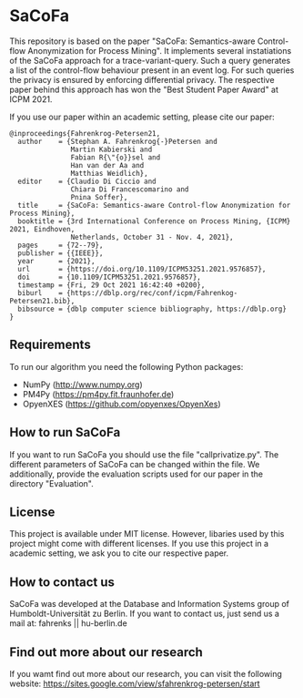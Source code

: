 # SaCoFa
This repository is based on the paper "SaCoFa: Semantics-aware Control-flow Anonymization for Process Mining". It implements several instatiations of the SaCoFa approach for a trace-variant-query. Such a query generates a list of the control-flow behaviour present in an event log. For such queries the privacy is ensured by enforcing differential privacy. The respective paper behind this approach has won the "Best Student Paper Award" at ICPM 2021.

If you use our paper within an academic setting, please cite our paper:
```
@inproceedings{Fahrenkrog-Petersen21,
  author    = {Stephan A. Fahrenkrog{-}Petersen and
               Martin Kabierski and
               Fabian R{\"{o}}sel and
               Han van der Aa and
               Matthias Weidlich},
  editor    = {Claudio Di Ciccio and
               Chiara Di Francescomarino and
               Pnina Soffer},
  title     = {SaCoFa: Semantics-aware Control-flow Anonymization for Process Mining},
  booktitle = {3rd International Conference on Process Mining, {ICPM} 2021, Eindhoven,
               Netherlands, October 31 - Nov. 4, 2021},
  pages     = {72--79},
  publisher = {{IEEE}},
  year      = {2021},
  url       = {https://doi.org/10.1109/ICPM53251.2021.9576857},
  doi       = {10.1109/ICPM53251.2021.9576857},
  timestamp = {Fri, 29 Oct 2021 16:42:40 +0200},
  biburl    = {https://dblp.org/rec/conf/icpm/Fahrenkog-Petersen21.bib},
  bibsource = {dblp computer science bibliography, https://dblp.org}
}
```


## Requirements
To run our algorithm you need the following Python packages:
- NumPy (http://www.numpy.org)
- PM4Py (https://pm4py.fit.fraunhofer.de)
- OpyenXES (https://github.com/opyenxes/OpyenXes)

## How to run SaCoFa
If you want to run SaCoFa you should use the file "callprivatize.py". The different parameters of SaCoFa can be changed within the file. We additionally, provide the evaluation scripts used for our paper in the directory "Evaluation".

## License
This project is available under MIT license. However, libaries used by this project might come with different licenses. If you use this project in a academic setting, we ask you to cite our respective paper.



## How to contact us
SaCoFa was developed at the Database and Information Systems group of Humboldt-Universität zu Berlin. If you want to contact us, just send us a mail at: fahrenks || hu-berlin.de

## Find out more about our research
If you wamt find out more about our research, you can visit the following website: 
https://sites.google.com/view/sfahrenkrog-petersen/start
